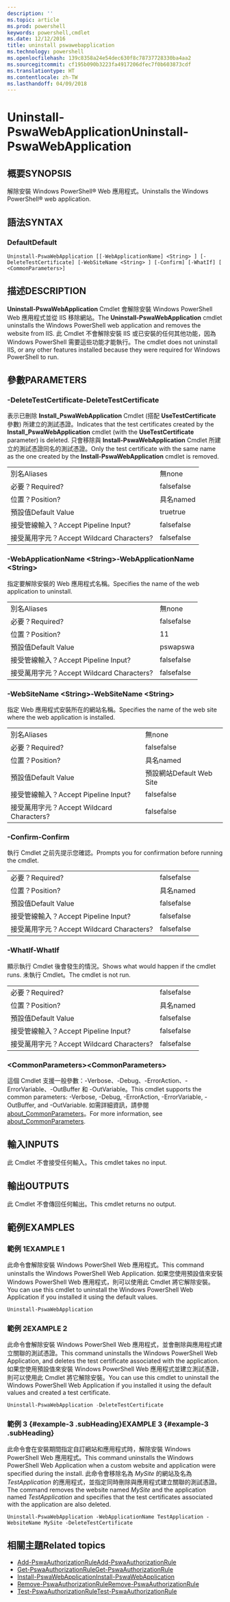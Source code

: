 ```yaml
---
description: ''
ms.topic: article
ms.prod: powershell
keywords: powershell,cmdlet
ms.date: 12/12/2016
title: uninstall pswawebapplication
ms.technology: powershell
ms.openlocfilehash: 139c8358a24e54dec630f8c78737728330ba4aa2
ms.sourcegitcommit: cf195b090b3223fa4917206dfec7f0b603873cdf
ms.translationtype: HT
ms.contentlocale: zh-TW
ms.lasthandoff: 04/09/2018
---
```

# <a name="uninstall-pswawebapplication"></a><span data-ttu-id="95504-103">Uninstall-PswaWebApplication</span><span class="sxs-lookup"><span data-stu-id="95504-103">Uninstall-PswaWebApplication</span></span>

## <a name="synopsis"></a><span data-ttu-id="95504-104">概要</span><span class="sxs-lookup"><span data-stu-id="95504-104">SYNOPSIS</span></span>

<span data-ttu-id="95504-105">解除安裝 Windows PowerShell® Web 應用程式。</span><span class="sxs-lookup"><span data-stu-id="95504-105">Uninstalls the Windows PowerShell® web application.</span></span>

## <a name="syntax"></a><span data-ttu-id="95504-106">語法</span><span class="sxs-lookup"><span data-stu-id="95504-106">SYNTAX</span></span>

### <a name="default"></a><span data-ttu-id="95504-107">Default</span><span class="sxs-lookup"><span data-stu-id="95504-107">Default</span></span>
```
Uninstall-PswaWebApplication [[-WebApplicationName] <String> ] [-DeleteTestCertificate] [-WebSiteName <String> ] [-Confirm] [-WhatIf] [ <CommonParameters>]
```

## <a name="description"></a><span data-ttu-id="95504-108">描述</span><span class="sxs-lookup"><span data-stu-id="95504-108">DESCRIPTION</span></span>

<span data-ttu-id="95504-109">**Uninstall-PswaWebApplication** Cmdlet 會解除安裝 Windows PowerShell Web 應用程式並從 IIS 移除網站。</span><span class="sxs-lookup"><span data-stu-id="95504-109">The **Uninstall-PswaWebApplication** cmdlet uninstalls the Windows PowerShell web application and removes the website from IIS.</span></span> <span data-ttu-id="95504-110">此 Cmdlet 不會解除安裝 IIS 或已安裝的任何其他功能，因為 Windows PowerShell 需要這些功能才能執行。</span><span class="sxs-lookup"><span data-stu-id="95504-110">The cmdlet does not uninstall IIS, or any other features installed because they were required for Windows PowerShell to run.</span></span>

## <a name="parameters"></a><span data-ttu-id="95504-111">參數</span><span class="sxs-lookup"><span data-stu-id="95504-111">PARAMETERS</span></span>

### <a name="-deletetestcertificate"></a><span data-ttu-id="95504-112">-DeleteTestCertificate</span><span class="sxs-lookup"><span data-stu-id="95504-112">-DeleteTestCertificate</span></span>

<span data-ttu-id="95504-113">表示已刪除 **Install\_PswaWebApplication** Cmdlet (搭配 **UseTestCertificate** 參數) 所建立的測試憑證。</span><span class="sxs-lookup"><span data-stu-id="95504-113">Indicates that the test certificates created by the **Install\_PswaWebApplication** cmdlet (with the **UseTestCertificate** parameter) is deleted.</span></span>
<span data-ttu-id="95504-114">只會移除與 **Install-PswaWebApplication** Cmdlet 所建立的測試憑證同名的測試憑證。</span><span class="sxs-lookup"><span data-stu-id="95504-114">Only the test certificate with the same name as the one created by the **Install-PswaWebApplication** cmdlet is removed.</span></span>

|||
|-|-|
| <span data-ttu-id="95504-115">別名</span><span class="sxs-lookup"><span data-stu-id="95504-115">Aliases</span></span>                              | <span data-ttu-id="95504-116">無</span><span class="sxs-lookup"><span data-stu-id="95504-116">none</span></span>                                 |
| <span data-ttu-id="95504-117">必要？</span><span class="sxs-lookup"><span data-stu-id="95504-117">Required?</span></span>                            | <span data-ttu-id="95504-118">false</span><span class="sxs-lookup"><span data-stu-id="95504-118">false</span></span>                                |
| <span data-ttu-id="95504-119">位置？</span><span class="sxs-lookup"><span data-stu-id="95504-119">Position?</span></span>                            | <span data-ttu-id="95504-120">具名</span><span class="sxs-lookup"><span data-stu-id="95504-120">named</span></span>                                |
| <span data-ttu-id="95504-121">預設值</span><span class="sxs-lookup"><span data-stu-id="95504-121">Default Value</span></span>                        | <span data-ttu-id="95504-122">true</span><span class="sxs-lookup"><span data-stu-id="95504-122">true</span></span>                                 |
| <span data-ttu-id="95504-123">接受管線輸入？</span><span class="sxs-lookup"><span data-stu-id="95504-123">Accept Pipeline Input?</span></span>               | <span data-ttu-id="95504-124">false</span><span class="sxs-lookup"><span data-stu-id="95504-124">false</span></span>                                |
| <span data-ttu-id="95504-125">接受萬用字元？</span><span class="sxs-lookup"><span data-stu-id="95504-125">Accept Wildcard Characters?</span></span>          | <span data-ttu-id="95504-126">false</span><span class="sxs-lookup"><span data-stu-id="95504-126">false</span></span>                                |

### <a name="-webapplicationname-ltstringgt"></a><span data-ttu-id="95504-127">-WebApplicationName &lt;String&gt;</span><span class="sxs-lookup"><span data-stu-id="95504-127">-WebApplicationName &lt;String&gt;</span></span>

<span data-ttu-id="95504-128">指定要解除安裝的 Web 應用程式名稱。</span><span class="sxs-lookup"><span data-stu-id="95504-128">Specifies the name of the web application to uninstall.</span></span>

|||
|-|-|
| <span data-ttu-id="95504-129">別名</span><span class="sxs-lookup"><span data-stu-id="95504-129">Aliases</span></span>                              | <span data-ttu-id="95504-130">無</span><span class="sxs-lookup"><span data-stu-id="95504-130">none</span></span>                                 |
| <span data-ttu-id="95504-131">必要？</span><span class="sxs-lookup"><span data-stu-id="95504-131">Required?</span></span>                            | <span data-ttu-id="95504-132">false</span><span class="sxs-lookup"><span data-stu-id="95504-132">false</span></span>                                |
| <span data-ttu-id="95504-133">位置？</span><span class="sxs-lookup"><span data-stu-id="95504-133">Position?</span></span>                            | <span data-ttu-id="95504-134">1</span><span class="sxs-lookup"><span data-stu-id="95504-134">1</span></span>                                    |
| <span data-ttu-id="95504-135">預設值</span><span class="sxs-lookup"><span data-stu-id="95504-135">Default Value</span></span>                        | <span data-ttu-id="95504-136">pswa</span><span class="sxs-lookup"><span data-stu-id="95504-136">pswa</span></span>                                 |
| <span data-ttu-id="95504-137">接受管線輸入？</span><span class="sxs-lookup"><span data-stu-id="95504-137">Accept Pipeline Input?</span></span>               | <span data-ttu-id="95504-138">false</span><span class="sxs-lookup"><span data-stu-id="95504-138">false</span></span>                                |
| <span data-ttu-id="95504-139">接受萬用字元？</span><span class="sxs-lookup"><span data-stu-id="95504-139">Accept Wildcard Characters?</span></span>          | <span data-ttu-id="95504-140">false</span><span class="sxs-lookup"><span data-stu-id="95504-140">false</span></span>                                |

### <a name="-websitename-ltstringgt"></a><span data-ttu-id="95504-141">-WebSiteName &lt;String&gt;</span><span class="sxs-lookup"><span data-stu-id="95504-141">-WebSiteName &lt;String&gt;</span></span>

<span data-ttu-id="95504-142">指定 Web 應用程式安裝所在的網站名稱。</span><span class="sxs-lookup"><span data-stu-id="95504-142">Specifies the name of the web site where the web application is installed.</span></span>

|||
|-|-|
| <span data-ttu-id="95504-143">別名</span><span class="sxs-lookup"><span data-stu-id="95504-143">Aliases</span></span>                              | <span data-ttu-id="95504-144">無</span><span class="sxs-lookup"><span data-stu-id="95504-144">none</span></span>                                 |
| <span data-ttu-id="95504-145">必要？</span><span class="sxs-lookup"><span data-stu-id="95504-145">Required?</span></span>                            | <span data-ttu-id="95504-146">false</span><span class="sxs-lookup"><span data-stu-id="95504-146">false</span></span>                                |
| <span data-ttu-id="95504-147">位置？</span><span class="sxs-lookup"><span data-stu-id="95504-147">Position?</span></span>                            | <span data-ttu-id="95504-148">具名</span><span class="sxs-lookup"><span data-stu-id="95504-148">named</span></span>                                |
| <span data-ttu-id="95504-149">預設值</span><span class="sxs-lookup"><span data-stu-id="95504-149">Default Value</span></span>                        | <span data-ttu-id="95504-150">預設網站</span><span class="sxs-lookup"><span data-stu-id="95504-150">Default Web Site</span></span>                     |
| <span data-ttu-id="95504-151">接受管線輸入？</span><span class="sxs-lookup"><span data-stu-id="95504-151">Accept Pipeline Input?</span></span>               | <span data-ttu-id="95504-152">false</span><span class="sxs-lookup"><span data-stu-id="95504-152">false</span></span>                                |
| <span data-ttu-id="95504-153">接受萬用字元？</span><span class="sxs-lookup"><span data-stu-id="95504-153">Accept Wildcard Characters?</span></span>          | <span data-ttu-id="95504-154">false</span><span class="sxs-lookup"><span data-stu-id="95504-154">false</span></span>                                |

### <a name="-confirm"></a><span data-ttu-id="95504-155">-Confirm</span><span class="sxs-lookup"><span data-stu-id="95504-155">-Confirm</span></span>

<span data-ttu-id="95504-156">執行 Cmdlet 之前先提示您確認。</span><span class="sxs-lookup"><span data-stu-id="95504-156">Prompts you for confirmation before running the cmdlet.</span></span>

|||
|-|-|
| <span data-ttu-id="95504-157">必要？</span><span class="sxs-lookup"><span data-stu-id="95504-157">Required?</span></span>                            | <span data-ttu-id="95504-158">false</span><span class="sxs-lookup"><span data-stu-id="95504-158">false</span></span>                                |
| <span data-ttu-id="95504-159">位置？</span><span class="sxs-lookup"><span data-stu-id="95504-159">Position?</span></span>                            | <span data-ttu-id="95504-160">具名</span><span class="sxs-lookup"><span data-stu-id="95504-160">named</span></span>                                |
| <span data-ttu-id="95504-161">預設值</span><span class="sxs-lookup"><span data-stu-id="95504-161">Default Value</span></span>                        | <span data-ttu-id="95504-162">false</span><span class="sxs-lookup"><span data-stu-id="95504-162">false</span></span>                                |
| <span data-ttu-id="95504-163">接受管線輸入？</span><span class="sxs-lookup"><span data-stu-id="95504-163">Accept Pipeline Input?</span></span>               | <span data-ttu-id="95504-164">false</span><span class="sxs-lookup"><span data-stu-id="95504-164">false</span></span>                                |
| <span data-ttu-id="95504-165">接受萬用字元？</span><span class="sxs-lookup"><span data-stu-id="95504-165">Accept Wildcard Characters?</span></span>          | <span data-ttu-id="95504-166">false</span><span class="sxs-lookup"><span data-stu-id="95504-166">false</span></span>                                |

### <a name="-whatif"></a><span data-ttu-id="95504-167">-WhatIf</span><span class="sxs-lookup"><span data-stu-id="95504-167">-WhatIf</span></span>

<span data-ttu-id="95504-168">顯示執行 Cmdlet 後會發生的情況。</span><span class="sxs-lookup"><span data-stu-id="95504-168">Shows what would happen if the cmdlet runs.</span></span>
<span data-ttu-id="95504-169">未執行 Cmdlet。</span><span class="sxs-lookup"><span data-stu-id="95504-169">The cmdlet is not run.</span></span>

|||
|-|-|
| <span data-ttu-id="95504-170">必要？</span><span class="sxs-lookup"><span data-stu-id="95504-170">Required?</span></span>                            | <span data-ttu-id="95504-171">false</span><span class="sxs-lookup"><span data-stu-id="95504-171">false</span></span>                                |
| <span data-ttu-id="95504-172">位置？</span><span class="sxs-lookup"><span data-stu-id="95504-172">Position?</span></span>                            | <span data-ttu-id="95504-173">具名</span><span class="sxs-lookup"><span data-stu-id="95504-173">named</span></span>                                |
| <span data-ttu-id="95504-174">預設值</span><span class="sxs-lookup"><span data-stu-id="95504-174">Default Value</span></span>                        | <span data-ttu-id="95504-175">false</span><span class="sxs-lookup"><span data-stu-id="95504-175">false</span></span>                                |
| <span data-ttu-id="95504-176">接受管線輸入？</span><span class="sxs-lookup"><span data-stu-id="95504-176">Accept Pipeline Input?</span></span>               | <span data-ttu-id="95504-177">false</span><span class="sxs-lookup"><span data-stu-id="95504-177">false</span></span>                                |
| <span data-ttu-id="95504-178">接受萬用字元？</span><span class="sxs-lookup"><span data-stu-id="95504-178">Accept Wildcard Characters?</span></span>          | <span data-ttu-id="95504-179">false</span><span class="sxs-lookup"><span data-stu-id="95504-179">false</span></span>                                |

### <a name="ltcommonparametersgt"></a><span data-ttu-id="95504-180">&lt;CommonParameters&gt;</span><span class="sxs-lookup"><span data-stu-id="95504-180">&lt;CommonParameters&gt;</span></span>

<span data-ttu-id="95504-181">這個 Cmdlet 支援一般參數：-Verbose、-Debug、-ErrorAction、-ErrorVariable、-OutBuffer 和 -OutVariable。</span><span class="sxs-lookup"><span data-stu-id="95504-181">This cmdlet supports the common parameters: -Verbose, -Debug, -ErrorAction, -ErrorVariable, -OutBuffer, and -OutVariable.</span></span>
<span data-ttu-id="95504-182">如需詳細資訊，請參閱 [about_CommonParameters](http://go.microsoft.com/fwlink/p/?LinkID=113216)。</span><span class="sxs-lookup"><span data-stu-id="95504-182">For more information, see [about_CommonParameters](http://go.microsoft.com/fwlink/p/?LinkID=113216).</span></span>

## <a name="inputs"></a><span data-ttu-id="95504-183">輸入</span><span class="sxs-lookup"><span data-stu-id="95504-183">INPUTS</span></span>

<span data-ttu-id="95504-184">此 Cmdlet 不會接受任何輸入。</span><span class="sxs-lookup"><span data-stu-id="95504-184">This cmdlet takes no input.</span></span>

## <a name="outputs"></a><span data-ttu-id="95504-185">輸出</span><span class="sxs-lookup"><span data-stu-id="95504-185">OUTPUTS</span></span>

<span data-ttu-id="95504-186">此 Cmdlet 不會傳回任何輸出。</span><span class="sxs-lookup"><span data-stu-id="95504-186">This cmdlet returns no output.</span></span>

## <a name="examples"></a><span data-ttu-id="95504-187">範例</span><span class="sxs-lookup"><span data-stu-id="95504-187">EXAMPLES</span></span>

### <a name="example-1"></a><span data-ttu-id="95504-188">範例 1</span><span class="sxs-lookup"><span data-stu-id="95504-188">EXAMPLE 1</span></span>

<span data-ttu-id="95504-189">此命令會解除安裝 Windows PowerShell Web 應用程式。</span><span class="sxs-lookup"><span data-stu-id="95504-189">This command uninstalls the Windows PowerShell Web Application.</span></span>
<span data-ttu-id="95504-190">如果您使用預設值來安裝 Windows PowerShell Web 應用程式，則可以使用此 Cmdlet 將它解除安裝。</span><span class="sxs-lookup"><span data-stu-id="95504-190">You can use this cmdlet to uninstall the Windows PowerShell Web Application if you installed it using the default values.</span></span>

```PowerShell
Uninstall-PswaWebApplication
```

### <a name="example-2"></a><span data-ttu-id="95504-191">範例 2</span><span class="sxs-lookup"><span data-stu-id="95504-191">EXAMPLE 2</span></span>

<span data-ttu-id="95504-192">此命令會解除安裝 Windows PowerShell Web 應用程式，並會刪除與應用程式建立關聯的測試憑證。</span><span class="sxs-lookup"><span data-stu-id="95504-192">This command uninstalls the Windows PowerShell Web Application, and deletes the test certificate associated with the application.</span></span>
<span data-ttu-id="95504-193">如果您使用預設值來安裝 Windows PowerShell Web 應用程式並建立測試憑證，則可以使用此 Cmdlet 將它解除安裝。</span><span class="sxs-lookup"><span data-stu-id="95504-193">You can use this cmdlet to uninstall the Windows PowerShell Web Application if you installed it using the default values and created a test certificate.</span></span>

```PowerShell
Uninstall-PswaWebApplication -DeleteTestCertificate
```

### <a name="example-3-example-3-subheading"></a><span data-ttu-id="95504-194">範例 3 {#example-3 .subHeading}</span><span class="sxs-lookup"><span data-stu-id="95504-194">EXAMPLE 3 {#example-3 .subHeading}</span></span>

<span data-ttu-id="95504-195">此命令會在安裝期間指定自訂網站和應用程式時，解除安裝 Windows PowerShell Web 應用程式。</span><span class="sxs-lookup"><span data-stu-id="95504-195">This command uninstalls the Windows PowerShell Web Application when a custom website and application were specified during the install.</span></span>
<span data-ttu-id="95504-196">此命令會移除名為 *MySite* 的網站及名為 *TestApplication* 的應用程式，並指定同時刪除與應用程式建立關聯的測試憑證。</span><span class="sxs-lookup"><span data-stu-id="95504-196">The command removes the website named *MySite* and the application named *TestApplication* and specifies that the test certificates associated with the application are also deleted.</span></span>

```
Uninstall-PswaWebApplication -WebApplicationName TestApplication -WebsiteName MySite -DeleteTestCertificate
```

## <a name="related-topics"></a><span data-ttu-id="95504-197">相關主題</span><span class="sxs-lookup"><span data-stu-id="95504-197">Related topics</span></span>

- [<span data-ttu-id="95504-198">Add-PswaAuthorizationRule</span><span class="sxs-lookup"><span data-stu-id="95504-198">Add-PswaAuthorizationRule</span></span>](add-pswaauthorizationrule.md)
- [<span data-ttu-id="95504-199">Get-PswaAuthorizationRule</span><span class="sxs-lookup"><span data-stu-id="95504-199">Get-PswaAuthorizationRule</span></span>](get-pswaauthorizationrule.md)
- [<span data-ttu-id="95504-200">Install-PswaWebApplication</span><span class="sxs-lookup"><span data-stu-id="95504-200">Install-PswaWebApplication</span></span>](install-pswawebapplication.md)
- [<span data-ttu-id="95504-201">Remove-PswaAuthorizationRule</span><span class="sxs-lookup"><span data-stu-id="95504-201">Remove-PswaAuthorizationRule</span></span>](remove-pswaauthorizationrule.md)
- [<span data-ttu-id="95504-202">Test-PswaAuthorizationRule</span><span class="sxs-lookup"><span data-stu-id="95504-202">Test-PswaAuthorizationRule</span></span>](test-pswaauthorizationrule.md)